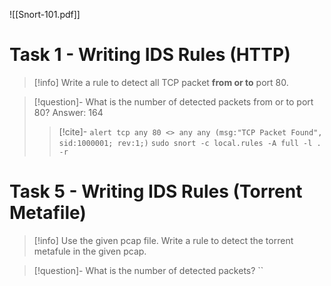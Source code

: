 ![[Snort-101.pdf]]
# Task 1 - Writing IDS Rules (HTTP)

> [!info]
> Write a rule to detect all TCP packet **from or to** port 80.

> [!question]- What is the number of detected packets from or to port 80?
> Answer: 164
> > [!cite]-
> > `alert tcp any 80 <> any any (msg:"TCP Packet Found", sid:1000001; rev:1;)`
> > `sudo snort -c local.rules -A full -l . -r  `

# Task 5 - Writing IDS Rules (Torrent Metafile)

> [!info]
> Use the given pcap file.
> Write a rule to detect the torrent metafule in the given pcap. 


> [!question]- What is the number of detected packets?
> ``
